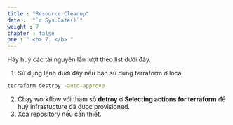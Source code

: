 ```yaml
---
title : "Resource Cleanup"
date :  "`r Sys.Date()`" 
weight : 7
chapter : false
pre : " <b> 7. </b> "
---
```


Hãy huỷ các tài nguyên lần lượt theo list dưới đây.

1. Sử dụng lệnh dưới đây nếu bạn sử dụng terraform ở local
```bash
terraform destroy -auto-approve
```
2. Chạy workflow với tham số **detroy** ở **Selecting actions for terraform** để huỷ infrastucture đã được provisioned.
3. Xoá repository nếu cần thiết.